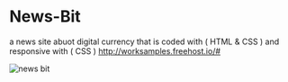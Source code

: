 # News-Bit
a news site abuot digital currency that is coded with ( HTML &amp; CSS ) and responsive with ( CSS )
http://worksamples.freehost.io/#

![news bit](https://user-images.githubusercontent.com/115989372/200174317-a9325299-00f1-49e1-aabc-7f7614a37f95.PNG)
